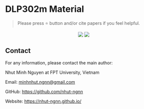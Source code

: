# DLP302m Material</h1>

> Please press ⭐ button and/or cite papers if you feel helpful.

<p align="center">
<img src="https://img.shields.io/badge/Last%20updated%20on-05.09.2024-brightgreen?style=for-the-badge">
<img src="https://img.shields.io/badge/Written%20by-Nguyen%20Minh%20Nhut-pink?style=for-the-badge"> 
</p>




## Contact
For any information, please contact the main author:

Nhut Minh Nguyen at FPT University, Vietnam

Email: <link>minhnhut.ngnn@gmail.com </link>

GitHub: <link>https://github.com/nhut-ngnn</link>

Website: <link>https://nhut-ngnn.github.io/</link>
